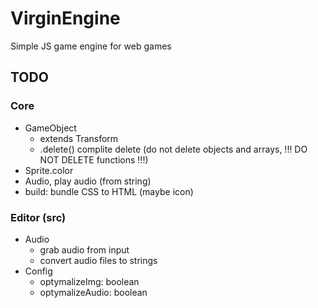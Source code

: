 # VirginEngine

Simple JS game engine for web games

## TODO

### Core

- GameObject
  - extends Transform
  - .delete() complite delete (do not delete objects and arrays, !!! DO NOT DELETE functions !!!)
- Sprite.color
- Audio, play audio (from string)
- build: bundle CSS to HTML (maybe icon)

### Editor (src)

- Audio
  - grab audio from input
  - convert audio files to strings
- Config
  - optymalizeImg: boolean
  - optymalizeAudio: boolean
